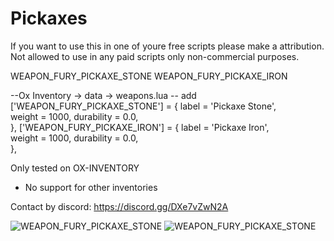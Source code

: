 # Pickaxes

If you want to use this in one of youre free scripts please make a attribution. Not allowed to use in any paid scripts
only non-commercial purposes.

WEAPON_FURY_PICKAXE_STONE
WEAPON_FURY_PICKAXE_IRON

--Ox Inventory -> data -> weapons.lua
-- add
['WEAPON_FURY_PICKAXE_STONE'] 	= 
	{ label = 'Pickaxe Stone',    	
	weight = 1000,
	durability = 0.0,	
}, 
['WEAPON_FURY_PICKAXE_IRON'] 	= 
	{ label = 'Pickaxe Iron',    	
	weight = 1000,
	durability = 0.0,	
}, 

Only tested on OX-INVENTORY
- No support for other inventories

Contact by discord: https://discord.gg/DXe7vZwN2A

![WEAPON_FURY_PICKAXE_STONE](https://github.com/user-attachments/assets/01140089-6699-4ede-814d-1bedefbf1fb3)
![WEAPON_FURY_PICKAXE_STONE](https://github.com/user-attachments/assets/83962a0d-e69a-4dd0-b8e7-119c9749e02f)
